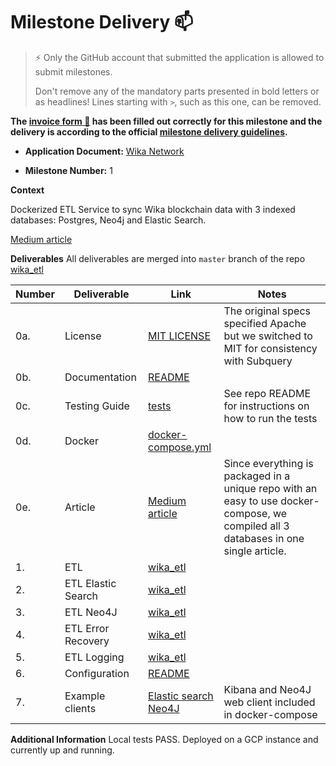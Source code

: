 # Milestone Delivery :mailbox:

> ⚡ Only the GitHub account that submitted the application is allowed to submit milestones.
>
> Don't remove any of the mandatory parts presented in bold letters or as headlines! Lines starting with `>`, such as this one, can be removed.

**The [invoice form :pencil:](https://docs.google.com/forms/d/e/1FAIpQLSfmNYaoCgrxyhzgoKQ0ynQvnNRoTmgApz9NrMp-hd8mhIiO0A/viewform) has been filled out correctly for this milestone and the delivery is according to the official [milestone delivery guidelines](https://github.com/w3f/Grants-Program/blob/master/docs/milestone-deliverables-guidelines.md).**

- **Application Document:**
  [Wika Network](https://github.com/w3f/Grants-Program/blob/master/applications/wika_network.md)

- **Milestone Number:**
  1

**Context**

Dockerized ETL Service to sync Wika blockchain data with 3 indexed databases: Postgres, Neo4j and Elastic Search.

[Medium article](https://wikanetwork.medium.com/the-wika-network-dataset-bbb936cb27c3)

**Deliverables**
All deliverables are merged into `master` branch of the repo [wika_etl](https://github.com/randombishop/wika_etl)

| Number | Deliverable        | Link                                                                                                     | Notes                                                                                                                                |
| ------ | ------------------ | -------------------------------------------------------------------------------------------------------- | ------------------------------------------------------------------------------------------------------------------------------------ |
| 0a.    | License            | [MIT LICENSE](https://github.com/randombishop/wika_etl/blob/master/LICENSE)                              | The original specs specified Apache but we switched to MIT for consistency with Subquery                                             |
| 0b.    | Documentation      | [README](https://github.com/randombishop/wika_etl/blob/master/README.md)                                 |
| 0c.    | Testing Guide      | [tests](https://github.com/randombishop/wika_etl/tree/master/subql_wika/src/tests)                       | See repo README for instructions on how to run the tests                                                                             |
| 0d.    | Docker             | [docker-compose.yml](https://github.com/randombishop/wika_etl/blob/master/subql_wika/docker-compose.yml) |
| 0e.    | Article            | [Medium article](https://wikanetwork.medium.com/the-wika-network-dataset-bbb936cb27c3)                   | Since everything is packaged in a unique repo with an easy to use docker-compose, we compiled all 3 databases in one single article. |
| 1.     | ETL                | [wika_etl](https://github.com/randombishop/wika_etl)                                                     |
| 2.     | ETL Elastic Search | [wika_etl](https://github.com/randombishop/wika_etl)                                                     |
| 3.     | ETL Neo4J          | [wika_etl](https://github.com/randombishop/wika_etl)                                                     |
| 4.     | ETL Error Recovery | [wika_etl](https://github.com/randombishop/wika_etl)                                                     |
| 5.     | ETL Logging        | [wika_etl](https://github.com/randombishop/wika_etl)                                                     |
| 6.     | Configuration      | [README](https://github.com/randombishop/wika_etl/blob/master/README.md)                                 |
| 7.     | Example clients    | [Elastic search](https://es-test.wika.network) [Neo4J](http://neo4j-test.wika.network:7474)              | Kibana and Neo4J web client included in docker-compose                                                                               |

**Additional Information**
Local tests PASS.
Deployed on a GCP instance and currently up and running.
